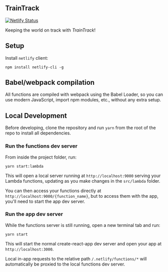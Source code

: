## TrainTrack

[![Netlify Status](https://api.netlify.com/api/v1/badges/56e7dcca-dca3-4516-bfec-a1fead6ee773/deploy-status)](https://app.netlify.com/sites/train-track/deploys)

Keeping the world on track with _TrainTrack_!

## Setup

Install `netlify` client:

```
npm install netlify-cli -g
```

## Babel/webpack compilation

All functions are compiled with webpack using the Babel Loader, so you can use modern JavaScript, import npm modules, etc., without any extra setup.

## Local Development

Before developing, clone the repository and run `yarn` from the root of the repo to install all dependencies.

### Run the functions dev server

From inside the project folder, run:

```
yarn start:lambda
```

This will open a local server running at `http://localhost:9000` serving your Lambda functions, updating as you make changes in the `src/lambda` folder.

You can then access your functions directly at `http://localhost:9000/{function_name}`, but to access them with the app, you'll need to start the app dev server.

### Run the app dev server

While the functions server is still running, open a new terminal tab and run:

```
yarn start
```

This will start the normal create-react-app dev server and open your app at `http://localhost:3000`.

Local in-app requests to the relative path `/.netlify/functions/*` will automatically be proxied to the local functions dev server.
